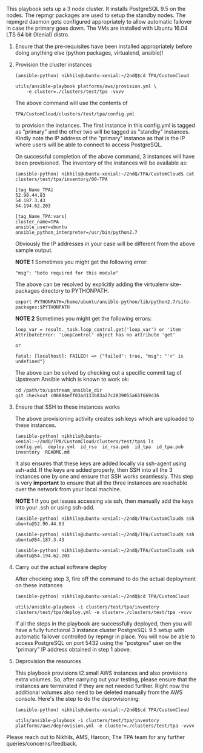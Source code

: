 This playbook sets up a 3 node cluster. It installs PostgreSQL
9.5 on the nodes. The repmgr packages are used to setup the standby nodes.
The repmgrd daemon gets configured appropriately to allow automatic
failover in case the primary goes down. The VMs are installed with
Ubuntu 16.04 LTS 64 bit (Xenial) distro.

1. Ensure that the pre-requisites have been installed appropriately
before doing anything else (python packages, virtualend, ansible)!

2. Provision the cluster instances

   ```
   (ansible-python) nikhils@ubuntu-xenial:~/2ndQ$cd TPA/CustomCloud

   utils/ansible-playbook platforms/aws/provision.yml \
       -e cluster=./clusters/test/tpa -vvvv
   ```

   The above command will use the contents of
   ```
   TPA/CustomCloud/clusters/test/tpa/config.yml
   ```
   to provision the instances. The first instance in this config.yml is tagged
   as "primary" and the other two will be tagged as "standby" instances. Kindly
   note the IP address of the "primary" instance as that is the IP where
   users will be able to connect to access PostgreSQL.

   On successful completion of the above command, 3 instances will have
   been provisioned. The inventory of the instances will be available as:

   ```
   (ansible-python) nikhils@ubuntu-xenial:~/2ndQ/TPA/CustomCloud$ cat clusters/test/tpa/inventory/00-TPA

   [tag_Name_TPA]
   52.90.44.83
   54.187.3.43
   54.194.62.203

   [tag_Name_TPA:vars]
   cluster_name=TPA
   ansible_user=ubuntu
   ansible_python_interpreter=/usr/bin/python2.7

   ```
   Obviously the IP addresses in your case will be different from the
   above sample output.

   **NOTE 1** Sometimes you might get the following error:
   ```
   "msg": "boto required for this module"
   ```
   The above can be resolved by explicitly adding the virtualenv site-packages directory to PYTHONPATH.
   ```
   export PYTHONPATH=/home/ubuntu/ansible-python/lib/python2.7/site-packages:$PYTHONPATH
   ```
   
   **NOTE 2** Sometimes you might get the following errors:
   ```
   loop_var = result._task.loop_control.get('loop_var') or 'item'
   AttributeError: 'LoopControl' object has no attribute 'get'

   or
   
   fatal: [localhost]: FAILED! => {"failed": true, "msg": "'r' is undefined"}
   ```
   
   The above can be solved by checking out a specific commit tag of Upstream Ansible which is known to
   work ok:
   
   ```
   cd /path/to/upstream_ansible_dir
   git checkout c06884eff03ad133b83a27c2839055a65f669d36
   ```
   
3. Ensure that SSH to these instances works

   The above provisioning activity creates ssh keys which are uploaded to these instances.

   ```
   (ansible-python) nikhils@ubuntu-xenial:~/2ndQ/TPA/CustomCloud/clusters/test/tpa$ ls
   config.yml  deploy.yml  id_rsa  id_rsa.pub  id_tpa  id_tpa.pub  inventory  README.md
   ```
   It also ensures that these keys are added locally via ssh-agent using ssh-add. If the
   keys are added properly, then SSH into all the 3 instances one by one and ensure that
   SSH works seamlessly. This step is very **important** to ensure that all the three
   instances are reachable over the network from your local machine. 
   
   **NOTE 1** If you get issues accessing via ssh, then manually add the keys into your .ssh
   or using ssh-add.

   ```
   (ansible-python) nikhils@ubuntu-xenial:~/2ndQ/TPA/CustomCloud$ ssh ubuntu@52.90.44.83

   (ansible-python) nikhils@ubuntu-xenial:~/2ndQ/TPA/CustomCloud$ ssh ubuntu@54.187.3.43

   (ansible-python) nikhils@ubuntu-xenial:~/2ndQ/TPA/CustomCloud$ ssh ubuntu@54.194.62.203
   ```

4. Carry out the actual software deploy

   After checking step 3, fire off the command to do the actual deployment on these instances
   ```
   (ansible-python) nikhils@ubuntu-xenial:~/2ndQ$cd TPA/CustomCloud

   utils/ansible-playbook -i clusters/test/tpa/inventory clusters/test/tpa/deploy.yml -e cluster=./clusters/test/tpa -vvvv

   ```
   If all the steps in the playbook are successfully deployed, then you will have a fully
   functional 3 instance cluster PostgreSQL 9.5 setup with automatic failover controlled by
   repmgr in place. You will now be able to access PostgreSQL on port 5432 using the
   "postgres" user on the "primary" IP address obtained in step 1 above.

5. Deprovision the resources

   This playbook provisions t2.small AWS instances and also provisions extra volumes. So,
   after carrying out your testing, please ensure that the instances are terminated if they
   are not needed further. Right now the additional volumes also need to be deleted
   manually from the AWS console. Here's the step to do the deprovisioning:

   ```
   (ansible-python) nikhils@ubuntu-xenial:~/2ndQ$cd TPA/CustomCloud

   utils/ansible-playbook -i clusters/test/tpa/inventory platforms/aws/deprovision.yml -e cluster=./clusters/test/tpa -vvvv
   ```

Please reach out to Nikhils, AMS, Haroon, The TPA team for any further queries/concerns/feedback.
